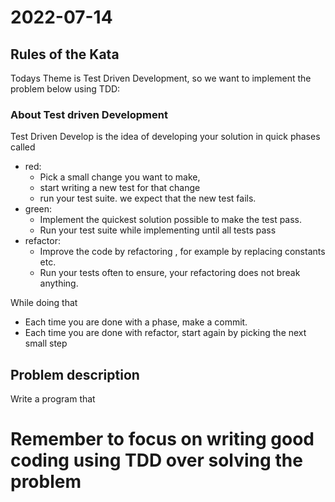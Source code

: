 
# 2022-07-14 

## Rules of the Kata
Todays Theme is Test Driven Development, so we want to implement the problem below using TDD:

### About Test driven Development
Test Driven Develop is the idea of developing your solution in quick phases called
- red: 
  - Pick a small change you want to make, 
  - start writing a new test for that change
  - run your test suite. we expect that the new test fails.
- green: 
  - Implement the quickest solution possible to make the test pass. 
  - Run your test suite while implementing until all tests pass
- refactor: 
  - Improve the code by refactoring , for example by replacing constants etc.
  - Run your tests often to ensure, your refactoring does not break anything.

While doing that 
- Each time you are done with a phase, make a commit.
- Each time you are done with refactor, start again by picking the next small step


## Problem description
Write a program that 


# Remember to focus on writing good coding using TDD over solving the problem

